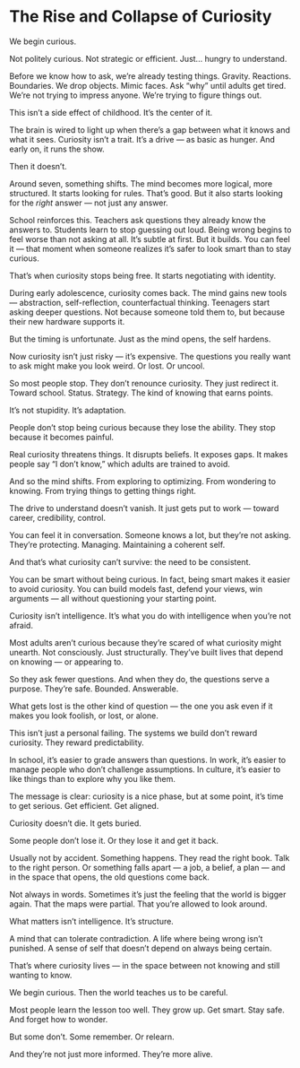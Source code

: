 # The Rise and Collapse of Curiosity

We begin curious.

Not politely curious. Not strategic or efficient. Just... hungry to understand.

Before we know how to ask, we’re already testing things. Gravity. Reactions. Boundaries. We drop objects. Mimic faces. Ask “why” until adults get tired. We’re not trying to impress anyone. We’re trying to figure things out.

This isn’t a side effect of childhood. It’s the center of it.

The brain is wired to light up when there’s a gap between what it knows and what it sees. Curiosity isn’t a trait. It’s a drive — as basic as hunger. And early on, it runs the show.

Then it doesn’t.

Around seven, something shifts. The mind becomes more logical, more structured. It starts looking for rules. That’s good. But it also starts looking for the *right* answer — not just any answer.

School reinforces this. Teachers ask questions they already know the answers to. Students learn to stop guessing out loud. Being wrong begins to feel worse than not asking at all. It’s subtle at first. But it builds. You can feel it — that moment when someone realizes it’s safer to look smart than to stay curious.

That’s when curiosity stops being free. It starts negotiating with identity.

During early adolescence, curiosity comes back. The mind gains new tools — abstraction, self-reflection, counterfactual thinking. Teenagers start asking deeper questions. Not because someone told them to, but because their new hardware supports it.

But the timing is unfortunate. Just as the mind opens, the self hardens.

Now curiosity isn’t just risky — it’s expensive. The questions you really want to ask might make you look weird. Or lost. Or uncool.

So most people stop. They don’t renounce curiosity. They just redirect it. Toward school. Status. Strategy. The kind of knowing that earns points.

It’s not stupidity. It’s adaptation.

People don’t stop being curious because they lose the ability. They stop because it becomes painful.

Real curiosity threatens things. It disrupts beliefs. It exposes gaps. It makes people say “I don’t know,” which adults are trained to avoid.

And so the mind shifts. From exploring to optimizing. From wondering to knowing. From trying things to getting things right.

The drive to understand doesn’t vanish. It just gets put to work — toward career, credibility, control.

You can feel it in conversation. Someone knows a lot, but they’re not asking. They’re protecting. Managing. Maintaining a coherent self.

And that’s what curiosity can’t survive: the need to be consistent.

You can be smart without being curious. In fact, being smart makes it easier to avoid curiosity. You can build models fast, defend your views, win arguments — all without questioning your starting point.

Curiosity isn’t intelligence. It’s what you do with intelligence when you’re not afraid.

Most adults aren’t curious because they’re scared of what curiosity might unearth. Not consciously. Just structurally. They’ve built lives that depend on knowing — or appearing to.

So they ask fewer questions. And when they do, the questions serve a purpose. They’re safe. Bounded. Answerable.

What gets lost is the other kind of question — the one you ask even if it makes you look foolish, or lost, or alone.

This isn’t just a personal failing. The systems we build don’t reward curiosity. They reward predictability.

In school, it’s easier to grade answers than questions. In work, it’s easier to manage people who don’t challenge assumptions. In culture, it’s easier to like things than to explore why you like them.

The message is clear: curiosity is a nice phase, but at some point, it’s time to get serious. Get efficient. Get aligned.

Curiosity doesn’t die. It gets buried.

Some people don’t lose it. Or they lose it and get it back.

Usually not by accident. Something happens. They read the right book. Talk to the right person. Or something falls apart — a job, a belief, a plan — and in the space that opens, the old questions come back.

Not always in words. Sometimes it’s just the feeling that the world is bigger again. That the maps were partial. That you’re allowed to look around.

What matters isn’t intelligence. It’s structure.

A mind that can tolerate contradiction. A life where being wrong isn’t punished. A sense of self that doesn’t depend on always being certain.

That’s where curiosity lives — in the space between not knowing and still wanting to know.

We begin curious. Then the world teaches us to be careful.

Most people learn the lesson too well. They grow up. Get smart. Stay safe. And forget how to wonder.

But some don’t. Some remember. Or relearn.

And they’re not just more informed. They’re more alive.
